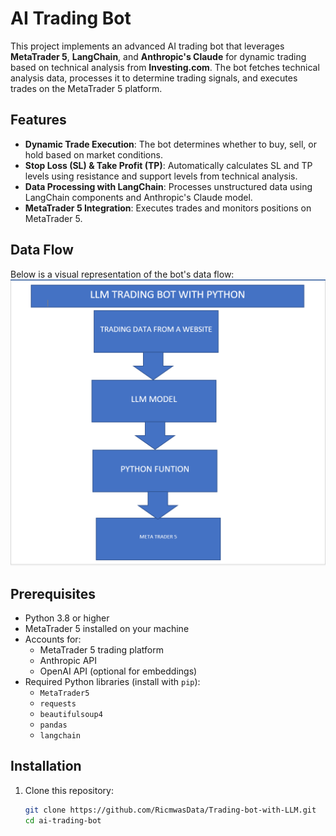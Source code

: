 # AI Trading Bot

This project implements an advanced AI trading bot that leverages **MetaTrader 5**, **LangChain**, and **Anthropic's Claude** for dynamic trading based on technical analysis from **Investing.com**. The bot fetches technical analysis data, processes it to determine trading signals, and executes trades on the MetaTrader 5 platform.

## Features

- **Dynamic Trade Execution**: The bot determines whether to buy, sell, or hold based on market conditions.
- **Stop Loss (SL) & Take Profit (TP)**: Automatically calculates SL and TP levels using resistance and support levels from technical analysis.
- **Data Processing with LangChain**: Processes unstructured data using LangChain components and Anthropic's Claude model.
- **MetaTrader 5 Integration**: Executes trades and monitors positions on MetaTrader 5.

## Data Flow

Below is a visual representation of the bot's data flow:
![Data Flow](<Data_flow.PNG>)

## Prerequisites

- Python 3.8 or higher
- MetaTrader 5 installed on your machine
- Accounts for:
  - MetaTrader 5 trading platform
  - Anthropic API
  - OpenAI API (optional for embeddings)
- Required Python libraries (install with `pip`):
  - `MetaTrader5`
  - `requests`
  - `beautifulsoup4`
  - `pandas`
  - `langchain`

## Installation

1. Clone this repository:
   ```bash
   git clone https://github.com/RicmwasData/Trading-bot-with-LLM.git
   cd ai-trading-bot
